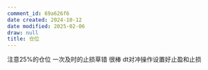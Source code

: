 ```yaml
---
comment_id: 69a626f6
date created: 2024-10-12
date modified: 2025-02-06
draw: null
title: 仓位
---
```

注意25%的仓位 一次及时的止损草错 很棒 dt对冲操作设置好止盈和止损
